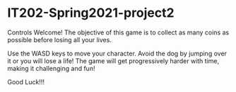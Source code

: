 # IT202-Spring2021-project2

Controls
Welcome! The objective of this game is to collect as many coins as possible before losing all your lives.

Use the WASD keys to move your character.
Avoid the dog by jumping over it or you will lose a life!
The game will get progressively harder with time, making it challenging and fun!

Good Luck!!!